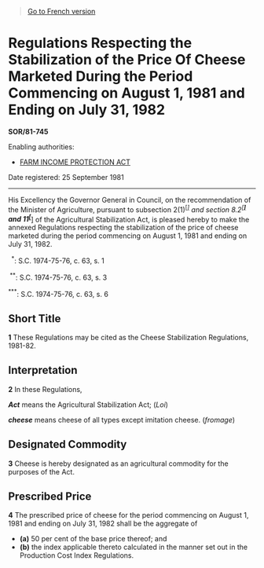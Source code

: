 > [Go to French version](/fr/Règlements/Décrets,%20ordonnances%20et%20règlements%20statutaires/81/745.md)

# Regulations Respecting the Stabilization of the Price Of Cheese Marketed During the Period Commencing on August 1, 1981 and Ending on July 31, 1982

**SOR/81-745**

Enabling authorities: 
- [FARM INCOME PROTECTION ACT](/en/Acts/Statutes%20of%20Canada/1991/c.%2022.md)

Date registered: 25 September 1981

----------

His Excellency the Governor General in Council, on the recommendation of the Minister of Agriculture, pursuant to subsection 2(1)<sup><a href='#footnote1star_e'>[*]</a></sup> and section 8.2<sup><a href='#footnote2star_e'>[**]</a></sup> and 11<sup><a href='#footnote3star_e'>[***]</a></sup> of the Agricultural Stabilization Act, is pleased hereby to make the annexed Regulations respecting the stabilization of the price of cheese marketed during the period commencing on August 1, 1981 and ending on July 31, 1982.

<a name='footnote1star_e'><sup>  *</sup></a>: S.C. 1974-75-76, c. 63, s. 1<br />

<a name='footnote2star_e'><sup> **</sup></a>: S.C. 1974-75-76, c. 63, s. 3<br />

<a name='footnote3star_e'><sup>***</sup></a>: S.C. 1974-75-76, c. 63, s. 6<br />




## Short Title


**1** These Regulations may be cited as the Cheese Stabilization Regulations, 1981-82.




## Interpretation


**2** In these Regulations,

***Act*** means the Agricultural Stabilization Act; (*Loi*)

***cheese*** means cheese of all types except imitation cheese. (*fromage*)




## Designated Commodity


**3** Cheese is hereby designated as an agricultural commodity for the purposes of the Act.




## Prescribed Price


**4** The prescribed price of cheese for the period commencing on August 1, 1981 and ending on July 31, 1982 shall be the aggregate of
- **(a)** 50 per cent of the base price thereof; and
- **(b)** the index applicable thereto calculated in the manner set out in the Production Cost Index Regulations.


